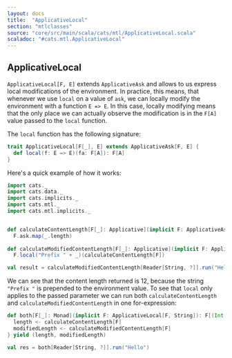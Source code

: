 ```yaml
---
layout: docs
title:  "ApplicativeLocal"
section: "mtlclasses"
source: "core/src/main/scala/cats/mtl/ApplicativeLocal.scala"
scaladoc: "#cats.mtl.ApplicativeLocal"
---
```


## ApplicativeLocal

`ApplicativeLocal[F, E]` extends `ApplicativeAsk` and allows to us express local modifications of the environment.
In practice, this means, that whenever we use `local` on a value of `ask`, we can locally modify the environment with a function `E => E`.
In this case, locally modifying means that the only place we can actually observe the modification is in the `F[A]` value passed to the `local` function.

The `local` function has the following signature: 

```scala
trait ApplicativeLocal[F[_], E] extends ApplicativeAsk[F, E] {
  def local(f: E => E)(fa: F[A]): F[A]
}
```


Here's a quick example of how it works:

```scala mdoc
import cats._
import cats.data._
import cats.implicits._
import cats.mtl._
import cats.mtl.implicits._


def calculateContentLength[F[_]: Applicative](implicit F: ApplicativeAsk[F, String]): F[Int] =
  F.ask.map(_.length)
  
def calculateModifiedContentLength[F[_]: Applicative](implicit F: ApplicativeLocal[F, String]): F[Int] =
  F.local("Prefix " + _)(calculateContentLength[F])

val result = calculateModifiedContentLength[Reader[String, ?]].run("Hello")

```

We can see that the content length returned is 12, because the string `"Prefix "` is prepended to the environment value.
To see that `local` only applies to the passed parameter we can run both `calculateContentLength` and
 `calculateModifiedContentLength` in one for-expression:

```scala mdoc
def both[F[_]: Monad](implicit F: ApplicativeLocal[F, String]): F[(Int, Int)] = for {
  length <- calculateContentLength[F]
  modifiedLength <- calculateModifiedContentLength[F]
} yield (length, modifiedLength)

val res = both[Reader[String, ?]].run("Hello")
```

